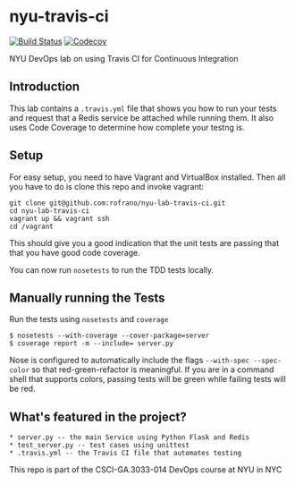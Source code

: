 # nyu-travis-ci

[![Build Status](https://travis-ci.org/rofrano/nyu-lab-travis-ci.svg?branch=master)](https://travis-ci.org/rofrano/nyu-lab-travis-ci)
[![Codecov](https://img.shields.io/codecov/c/github/rofrano/nyu-lab-travis-ci.svg)]()

NYU DevOps lab on using Travis CI for Continuous Integration

## Introduction

This lab contains a `.travis.yml` file that shows you how to run your tests and request that a Redis service be attached while running them. It also uses Code Coverage to determine how complete your testng is.

## Setup

For easy setup, you need to have Vagrant and VirtualBox installed. Then all you have to do is clone this repo and invoke vagrant:

    git clone git@github.com:rofrano/nyu-lab-travis-ci.git
    cd nyu-lab-travis-ci
    vagrant up && vagrant ssh
    cd /vagrant

This should give you a good indication that the unit tests are passing that that you have good code coverage.

You can now run `nosetests` to run the TDD tests locally.

## Manually running the Tests

Run the tests using `nosetests` and `coverage`

    $ nosetests --with-coverage --cover-package=server
    $ coverage report -m --include= server.py

Nose is configured to automatically include the flags `--with-spec --spec-color` so that red-green-refactor is meaningful. If you are in a command shell that supports colors, passing tests will be green while failing tests will be red.

## What's featured in the project?

    * server.py -- the main Service using Python Flask and Redis
    * test_server.py -- test cases using unittest
    * .travis.yml -- the Travis CI file that automates testing

This repo is part of the CSCI-GA.3033-014 DevOps course at NYU in NYC
